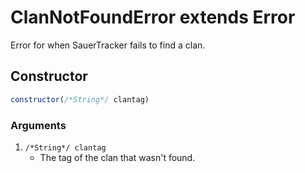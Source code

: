 # ClanNotFoundError extends Error
Error for when SauerTracker fails to find a clan.

## Constructor
```js
constructor(/*String*/ clantag)
```
### Arguments
1. `/*String*/ clantag`
	* The tag of the clan that wasn't found.
